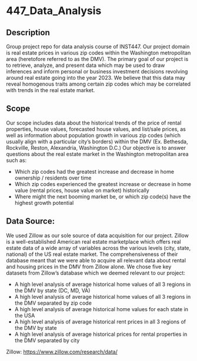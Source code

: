 # 447_Data_Analysis

## Description
Group project repo for data analysis course of INST447. Our project domain is real estate prices in various zip codes within the Washington metropolitan area (heretofore referred to as the DMV). The primary goal of our project is to retrieve, analyze, and present data which may be used to draw inferences and inform personal or business investment decisions revolving around real estate going into the year 2023. We believe that this data may reveal homogenous traits among certain zip codes which may be correlated with trends in the real estate market.

## Scope
Our scope includes data about the historical trends of the price of rental properties, house values, forecasted house values, and list/sale prices, as well as information about population growth in various zip codes (which usually align with a particular city’s borders) within the DMV (Ex. Bethesda, Rockville, Reston, Alexandria, Washington D.C.) Our objective is to answer questions about the real estate market in the Washington metropolitan area such as:
* Which zip codes had the greatest increase and decrease in home ownership / residents over time
* Which zip codes experienced the greatest increase or decrease in home value (rental prices, house value on market) historically
* Where might the next booming market be, or which zip code(s) have the highest growth potential


## Data Source:
We used Zillow as our sole source of data acquisition for our project. Zillow is a well-established American real estate marketplace which offers real estate data of a wide array of variables across the various levels (city, state, national) of the US real estate market. The comprehensiveness of their database meant that we were able to acquire all relevant data about rental and housing prices in the DMV from Zillow alone. We chose five key datasets from Zillow’s database which we deemed relevant to our project: 
* A high level analysis of average historical home values of all 3 regions in the DMV by state (DC, MD, VA)
* A high level analysis of average historical home values of all 3 regions in the DMV separated by zip code
* A high level analysis of average historical home values for each state in the USA
* A high level analysis of average historical rent prices in all 3 regions of the DMV by state
* A high level analysis of average historical prices for rental properties in the DMV separated by city

Zillow: https://www.zillow.com/research/data/ 
